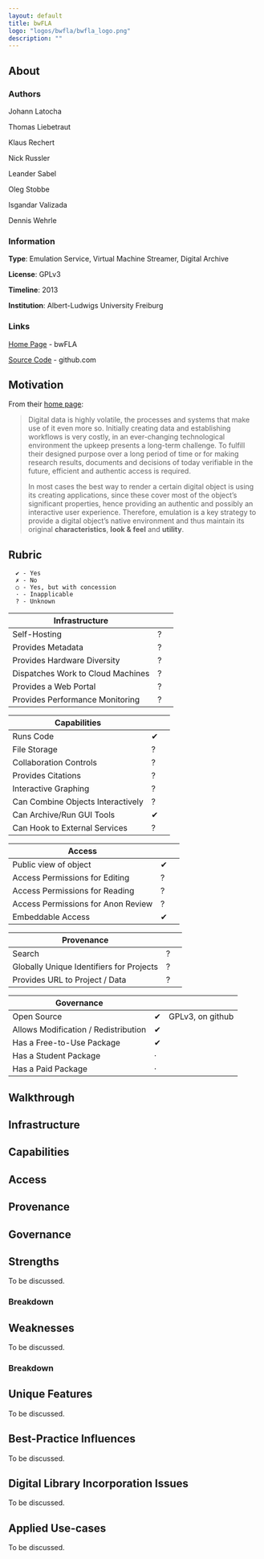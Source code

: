 ```yaml
---
layout: default
title: bwFLA
logo: "logos/bwfla/bwfla_logo.png"
description: ""
---
```


## About

### Authors

Johann Latocha

Thomas Liebetraut

Klaus Rechert

Nick Russler

Leander Sabel

Oleg Stobbe

Isgandar Valizada

Dennis Wehrle

### Information

**Type**: Emulation Service, Virtual Machine Streamer, Digital Archive

**License**: GPLv3

**Timeline**: 2013

**Institution**: Albert-Ludwigs University Freiburg

### Links

[Home Page](http://bw-fla.uni-freiburg.de/) - bwFLA

[Source Code](https://github.com/eaas-framework/bw-fla) - github.com

## Motivation

From their [home page]():

> Digital data is highly volatile, the processes and systems that make use of it even more so. Initially creating data and establishing workflows is very costly, in an ever-changing technological environment the upkeep presents a long-term challenge. To fulfill their designed purpose over a long period of time or for making research results, documents and decisions of today verifiable in the future, efficient and authentic access is required.
>
> In most cases the best way to render a certain digital object is using its creating applications, since these cover most of the object’s significant properties, hence providing an authentic and possibly an interactive user experience. Therefore, emulation is a key strategy to provide a digital object’s native environment and thus maintain its original **characteristics**, **look & feel** and **utility**.

## Rubric

```
  ✔ - Yes
  ✗ - No
  ○ - Yes, but with concession
  · - Inapplicable
  ? - Unknown
```

| Infrastructure                       |     |            |
| ------------------------------------ | --- | ---------- |
| Self-Hosting                         |  ?  | |
| Provides Metadata                    |  ?  | |
| Provides Hardware Diversity          |  ?  | |
| Dispatches Work to Cloud Machines    |  ?  | |
| Provides a Web Portal                |  ?  | |
| Provides Performance Monitoring      |  ?  | |

| Capabilities                         |     |            |
| ------------------------------------ | --- | ---------- |
| Runs Code                            |  ✔  | |
| File Storage                         |  ?  | |
| Collaboration Controls               |  ?  | |
| Provides Citations                   |  ?  | |
| Interactive Graphing                 |  ?  | |
| Can Combine Objects Interactively    |  ?  | |
| Can Archive/Run GUI Tools            |  ✔  | |
| Can Hook to External Services        |  ?  | |

| Access                               |     |            |
| ------------------------------------ | --- | ---------- |
| Public view of object                |  ✔  | |
| Access Permissions for Editing       |  ?  |            |
| Access Permissions for Reading       |  ?  |            |
| Access Permissions for Anon Review   |  ?  | |
| Embeddable Access                    |  ✔  | |

| Provenance                               |     |            |
| ---------------------------------------- | --- | ---------- |
| Search                                   |  ?  | |
| Globally Unique Identifiers for Projects |  ?  | |
| Provides URL to Project / Data           |  ?  | |

| Governance                           |     |            |
| ------------------------------------ | --- | ---------- |
| Open Source                          |  ✔  | GPLv3, on github |
| Allows Modification / Redistribution |  ✔  |            |
| Has a Free-to-Use Package            |  ✔  | |
| Has a Student Package                |  ·  |            |
| Has a Paid Package                   |  ·  |            |

## Walkthrough

## Infrastructure

## Capabilities

## Access

## Provenance

## Governance

## Strengths

To be discussed.

### Breakdown

## Weaknesses

To be discussed.

### Breakdown

## Unique Features

To be discussed.

## Best-Practice Influences

To be discussed.

## Digital Library Incorporation Issues

To be discussed.

## Applied Use-cases

To be discussed.
